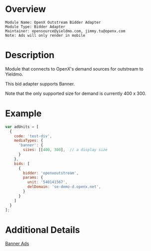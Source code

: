 # Overview

```
Module Name: OpenX Outstream Bidder Adapter
Module Type: Bidder Adapter
Maintainer: opensource@yieldmo.com, jimmy.tu@openx.com
Note: Ads will only render in mobile
```

# Description

Module that connects to OpenX's demand sources for outstream to Yieldmo.

This bid adapter supports Banner.

Note that the only supported size for demand is currently 400 x 300.

# Example
```javascript
var adUnits = [
  {
    code: 'test-div',
    mediaTypes: {
      'banner': {
        sizes: [[400, 300],  // a display size
      }
    },
    bids: [
      {
        bidder: 'openxoutstream',
        params: {
          unit: '540141567',
          delDomain: 'se-demo-d.openx.net',
        }
      }
    ]
  }
];
```

# Additional Details
[Banner Ads](https://docs.openx.com/Content/developers/containers/prebid-adapter.html)

